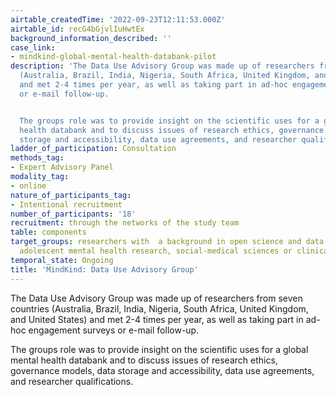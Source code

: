 ```yaml
---
airtable_createdTime: '2022-09-23T12:11:53.000Z'
airtable_id: recG4bGjvlIuHwtEx
background_information_described: ''
case_link:
- mindkind-global-mental-health-databank-pilot
description: 'The Data Use Advisory Group was made up of researchers from seven countries
  (Australia, Brazil, India, Nigeria, South Africa, United Kingdom, and United States)
  and met 2-4 times per year, as well as taking part in ad-hoc engagement surveys
  or e-mail follow-up.


  The groups role was to provide insight on the scientific uses for a global mental
  health databank and to discuss issues of research ethics, governance models, data
  storage and accessibility, data use agreements, and researcher qualifications.'
ladder_of_participation: Consultation
methods_tag:
- Expert Advisory Panel
modality_tag:
- online
nature_of_participants_tag:
- Intentional recruitment
number_of_participants: '18'
recruitment: through the networks of the study team
table: components
target_groups: researchers with  a background in open science and data sharing and/or
  adolescent mental health research, social-medical sciences or clinical practice
temporal_state: Ongoing
title: 'MindKind: Data Use Advisory Group'
---
```


The Data Use Advisory Group was made up of researchers from seven countries (Australia, Brazil, India, Nigeria, South Africa, United Kingdom, and United States) and met 2-4 times per year, as well as taking part in ad-hoc engagement surveys or e-mail follow-up.

The groups role was to provide insight on the scientific uses for a global mental health databank and to discuss issues of research ethics, governance models, data storage and accessibility, data use agreements, and researcher qualifications.